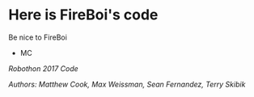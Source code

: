# Here is FireBoi's code

Be nice to FireBoi

- MC

*Robothon 2017 Code*

*Authors: Matthew Cook, Max Weissman, Sean Fernandez, Terry Skibik*
